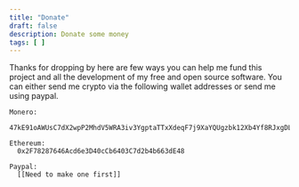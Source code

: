 ```yaml
---
title: "Donate"
draft: false
description: Donate some money
tags: [ ]
---
```


Thanks for dropping by here are few ways you can help me fund this project and all the development of my free and open source software. You can either send me crypto via the following wallet addresses or send me using paypal.


```
Monero:
  47kE91oAWUsC7dX2wpP2MhdV5WRA3iv3YgptaTTxXdeqF7j9XaYQUgzbk12Xb4Yf8RJxgDLEUuEEidV6Ev9uGW5VVTDJs91
  
Ethereum:
  0x2F78287646Acd6e3D40cCb6403C7d2b4b663dE48
  
Paypal:
  [[Need to make one first]]
```

